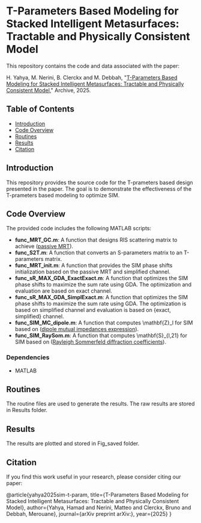 # T-Parameters Based Modeling for Stacked Intelligent Metasurfaces: Tractable and Physically Consistent Model

This repository contains the code and data associated with the paper:

H. Yahya, M. Nerini, B. Clerckx and M. Debbah, "[T-Parameters Based Modeling for Stacked Intelligent Metasurfaces: Tractable and Physically Consistent Model](https://arxiv.org/)," Archive, 2025.

## Table of Contents
- [Introduction](#introduction)
- [Code Overview](#code-overview)
- [Routines](#routines)
- [Results](#results)
- [Citation](#citation)

## Introduction
This repository provides the source code for the T-prameters based design presented in the paper. The goal is to demonstrate the effectiveness of the T-prameters based modeling to optimize SIM.

## Code Overview
The provided code includes the following MATLAB scripts:
- **func_MRT_GC.m**: A function that designs RIS scattering matrix to achieve ([passive MRT](https://ieeexplore.ieee.org/abstract/document/10771739)).
- **func_S2T.m**: A function that converts an S-parameters matrix to an T-parameters matrix.
- **func_MRT_init.m**: A function that provides the SIM phase shifts initialization based on the passive MRT and simplified channel.
- **func_sR_MAX_GDA_ExactExact.m**: A function that optimizes the SIM phase shifts to maximize the sum rate using GDA. The optimization and evaluation are based on exact channel.
- **func_sR_MAX_GDA_SimplExact.m**: A function that optimizes the SIM phase shifts to maximize the sum rate using GDA. The optimization is based on simplified channel and evaluation is based on {exact, simplified} channel.
- **func_SIM_MC_dipole.m**: A function that computes \mathbf{Z}_l for SIM based on ([dipole mutual impedances expression](https://ieeexplore.ieee.org/abstract/document/9319694)).  
- **func_SIM_RaySom.m**: A function that computes \mathbf{S}_{l,21} for SIM based on ([Rayleigh Sommerfeld diffraction coefficients](https://ieeexplore.ieee.org/abstract/document/10279173)). 

### Dependencies
- MATLAB

## Routines
The routine files are used to generate the results. The raw results are stored in Results folder.

## Results
The results are plotted and stored in Fig_saved folder.

## Citation
If you find this work useful in your research, please consider citing our paper:

@article{yahya2025sim-t-param,
  title={T-Parameters Based Modeling for Stacked Intelligent Metasurfaces: Tractable and Physically Consistent Model},
  author={Yahya, Hamad and Nerini, Matteo and Clerckx, Bruno and Debbah, Merouane},
  journal={arXiv preprint arXiv:},
  year={2025}
}
